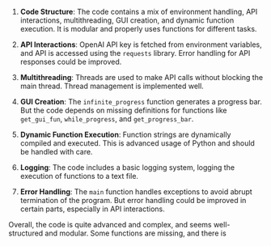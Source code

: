 
1. **Code Structure**: The code contains a mix of environment handling, API interactions, multithreading, GUI creation, and dynamic function execution. It is modular and properly uses functions for different tasks. 

2. **API Interactions**: OpenAI API key is fetched from environment variables, and API is accessed using the `requests` library. Error handling for API responses could be improved.

3. **Multithreading**: Threads are used to make API calls without blocking the main thread. Thread management is implemented well.

4. **GUI Creation**: The `infinite_progress` function generates a progress bar. But the code depends on missing definitions for functions like `get_gui_fun`, `while_progress`, and `get_progress_bar`.

5. **Dynamic Function Execution**: Function strings are dynamically compiled and executed. This is advanced usage of Python and should be handled with care.

6. **Logging**: The code includes a basic logging system, logging the execution of functions to a text file.

7. **Error Handling**: The `main` function handles exceptions to avoid abrupt termination of the program. But error handling could be improved in certain parts, especially in API interactions.

Overall, the code is quite advanced and complex, and seems well-structured and modular. Some functions are missing, and there is
